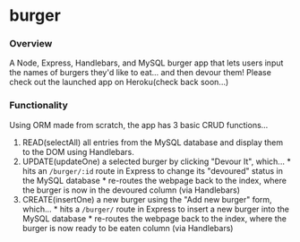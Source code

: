 # burger

### Overview
A Node, Express, Handlebars, and MySQL burger app that lets users input the names of burgers they'd like to eat... and then devour them!
Please check out the launched app on Heroku(check back soon...)


### Functionality
Using ORM made from scratch, the app has 3 basic CRUD functions...
  1. READ(selectAll) all entries from the MySQL database and display them to the DOM using Handlebars.
  2. UPDATE(updateOne) a selected burger by clicking "Devour It", which...
    * hits an `/burger/:id` route in Express to change its "devoured" status in the MySQL database
    * re-routes the webpage back to the index, where the burger is now in the devoured column (via Handlebars)
  3. CREATE(insertOne) a new burger using the "Add new burger" form, which...
    * hits a `/burger/` route in Express to insert a new burger into the MySQL database
    * re-routes the webpage back to the index, where the burger is now ready to be eaten column (via Handlebars)